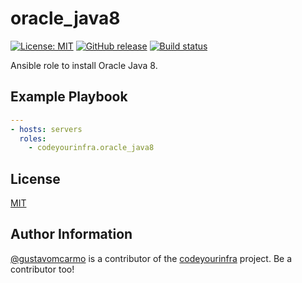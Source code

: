 # oracle_java8

[![License: MIT](https://img.shields.io/badge/License-MIT-yellow.svg)](https://opensource.org/licenses/MIT) [![GitHub release](https://img.shields.io/github/release/codeyourinfra/oracle_java8.svg)]() [![Build status](https://travis-ci.org/codeyourinfra/oracle_java8.svg?branch=master)](https://travis-ci.org/codeyourinfra/oracle_java8)

Ansible role to install Oracle Java 8.

## Example Playbook

```yml
---
- hosts: servers
  roles:
    - codeyourinfra.oracle_java8
```

## License

[MIT](https://opensource.org/licenses/MIT)

## Author Information

[@gustavomcarmo](https://github.com/gustavomcarmo) is a contributor of the [codeyourinfra](https://github.com/codeyourinfra/codeyourinfra) project. Be a contributor too!
